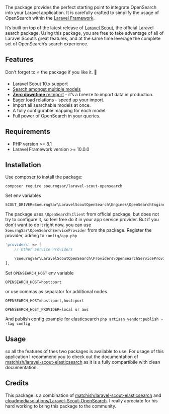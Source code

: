 The package provides the perfect starting point to integrate
OpenSearch into your Laravel application. It is carefully crafted to simplify the usage
of OpenSearch within the [Laravel Framework](https://laravel.com).

It’s built on top of the latest release of [Laravel Scout](https://laravel.com/docs/scout), the official Laravel search
package. Using this package, you are free to take advantage of all of Laravel Scout’s
great features, and at the same time leverage the complete set of OpenSearch’s search experience.


## Features
Don't forget to :star: the package if you like it. :pray:

- Laravel Scout 10.x support
- [Search amongst multiple models](#search-amongst-multiple-models)
- [**Zero downtime** reimport](#zero-downtime-reimport) - it’s a breeze to import data in production.
- [Eager load relations](#eager-load) - speed up your import.
- Import all searchable models at once.
- A fully configurable mapping for each model.
- Full power of OpenSearch in your queries.

## Requirements

- PHP version >= 8.1
- Laravel Framework version >= 10.0.0

## Installation

Use composer to install the package:

`composer require soeurngsar/laravel-scout-opensearch`

Set env variables
```
SCOUT_DRIVER=SoeurngSar\LaravelScoutOpenSearch\Engines\OpenSearchEngine
```

The package uses `\OpenSearch\Client` from official package, but does not try to configure it,
so feel free do it in your app service provider.
But if you don't want to do it right now,
you can use `SoeurngSar\OpenSearchServiceProvider` from the package.
Register the provider, adding to `config/app.php`
```php
'providers' => [
    // Other Service Providers

    \SoeurngSar\LaravelScoutOpenSearch\Providers\OpenSearchServiceProvider::class
],
```
Set `OPENSEARCH_HOST` env variable
```
OPENSEARCH_HOST=host:port
```
or use commas as separator for additional nodes
```
OPENSEARCH_HOST=host:port,host:port
```
```
OPENSEARCH_HOST_PROVIDER=local or aws
```
And publish config example for elasticsearch
`php artisan vendor:publish --tag config`
## Usage

so all the features of thes two packages is available to use. For usage of this application
I recommend you to check out the documentation of
[matchish/laravel-scout-elasticsearch](https://github.com/matchish/laravel-scout-elasticsearch) as it is a fully compartibile with clean documentation.

## Credits

This package is a combination of [matchish/laravel-scout-elasticsearch](https://github.com/matchish/laravel-scout-elasticsearch)
and [cloudmediasolutions/Laravel-Scout-OpenSearch](https://github.com/cloudmediasolutions/Laravel-Scout-OpenSearch). I really apreciate for his hard working to bring this package to the community.
